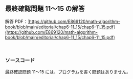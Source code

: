 ## 最終確認問題 11～15 の解答

解答 PDF：[https://github.com/E869120/math-algorithm-book/blob/main/editorial/chap6-11_15/chap6-11_15.pdf](https://github.com/E869120/math-algorithm-book/blob/main/editorial/chap6-11_15/chap6-11_15.pdf)

<br />

### ソースコード

最終確認問題 11～15 には、プログラムを書く問題はありません。